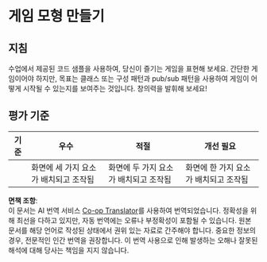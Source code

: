 <!--
CO_OP_TRANSLATOR_METADATA:
{
  "original_hash": "009bdedee9cc82988264be8cb31f9bf4",
  "translation_date": "2025-08-23T23:06:40+00:00",
  "source_file": "6-space-game/1-introduction/assignment.md",
  "language_code": "ko"
}
-->
# 게임 모형 만들기

## 지침

수업에서 제공된 코드 샘플을 사용하여, 당신이 즐기는 게임을 표현해 보세요. 간단한 게임이어야 하지만, 목표는 클래스 또는 구성 패턴과 pub/sub 패턴을 사용하여 게임이 어떻게 시작될 수 있는지를 보여주는 것입니다. 창의력을 발휘해 보세요!

## 평가 기준

| 기준      | 우수                                                   | 적절                                                   | 개선 필요                                           |
| --------- | ------------------------------------------------------ | ----------------------------------------------------- | -------------------------------------------------- |
|           | 화면에 세 가지 요소가 배치되고 조작됨                  | 화면에 두 가지 요소가 배치되고 조작됨                 | 화면에 한 가지 요소가 배치되고 조작됨              |

**면책 조항**:  
이 문서는 AI 번역 서비스 [Co-op Translator](https://github.com/Azure/co-op-translator)를 사용하여 번역되었습니다. 정확성을 위해 최선을 다하고 있지만, 자동 번역에는 오류나 부정확성이 포함될 수 있습니다. 원본 문서를 해당 언어로 작성된 상태에서 권위 있는 자료로 간주해야 합니다. 중요한 정보의 경우, 전문적인 인간 번역을 권장합니다. 이 번역 사용으로 인해 발생하는 오해나 잘못된 해석에 대해 당사는 책임을 지지 않습니다.